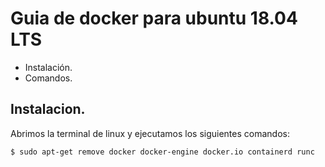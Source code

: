 # Guia de docker para ubuntu 18.04 LTS

* Instalación.
* Comandos.

## Instalacion.

Abrimos la terminal de linux y ejecutamos los siguientes comandos:

```bash
$ sudo apt-get remove docker docker-engine docker.io containerd runc
```
